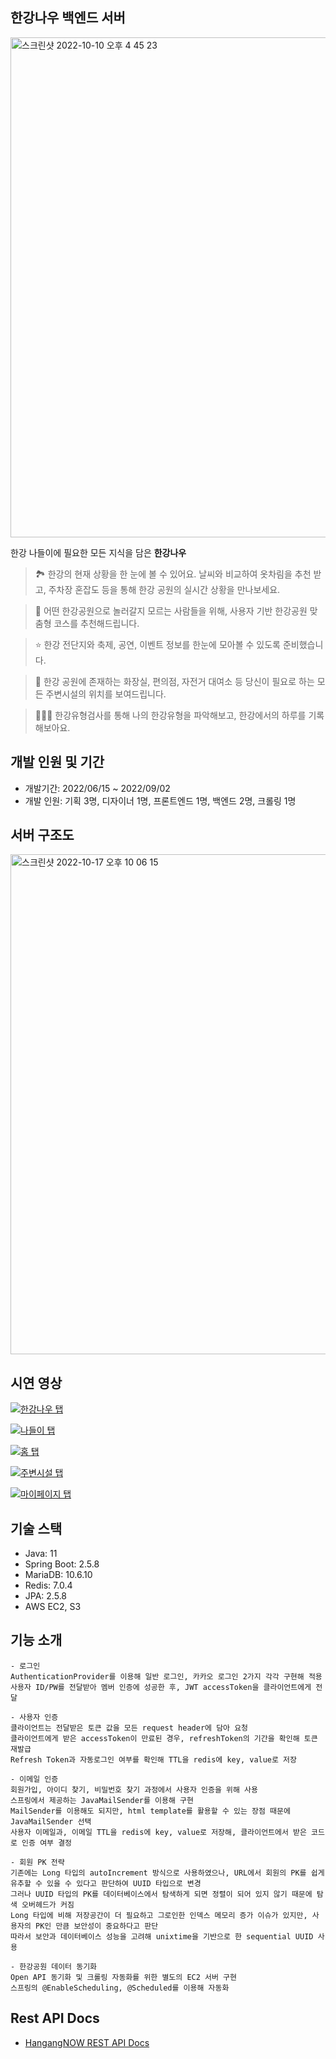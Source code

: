 ## 한강나우 백엔드 서버
<img width="800" alt="스크린샷 2022-10-10 오후 4 45 23" src="https://user-images.githubusercontent.com/68818952/196185488-1dce56f6-7617-40fa-a478-199aacb065d9.png">

한강 나들이에 필요한 모든 지식을 담은 **한강나우**
  
> 🏞 한강의 현재 상황을 한 눈에 볼 수 있어요. 날씨와 비교하여 옷차림을 추천 받고, 주차장 혼잡도 등을 통해 한강 공원의 실시간 상황을 만나보세요.
  
> 🤷 어떤 한강공원으로 놀러갈지 모르는 사람들을 위해, 사용자 기반 한강공원 맞춤형 코스를 추천해드립니다.

> ⭐️ 한강 전단지와 축제, 공연, 이벤트 정보를 한눈에 모아볼 수 있도록 준비했습니다.
  
> 🌇 한강 공원에 존재하는 화장실, 편의점, 자전거 대여소 등 당신이 필요로 하는 모든 주변시설의 위치를 보여드립니다.

> 💁🏻‍♂️ 한강유형검사를 통해 나의 한강유형을 파악해보고, 한강에서의 하루를 기록해보아요.

## 개발 인원 및 기간
* 개발기간: 2022/06/15 ~ 2022/09/02
* 개발 인원: 기획 3명, 디자이너 1명, 프론트엔드 1명, 백엔드 2명, 크롤링 1명


## 서버 구조도
<img width="800" alt="스크린샷 2022-10-17 오후 10 06 15" src="https://user-images.githubusercontent.com/68818952/196185022-15451621-96ce-4a34-a45b-40aacd699f5c.png">



## 시연 영상

[![한강나우 탭](http://img.youtube.com/vi/EoTKRspuEEo/0.jpg)](https://youtu.be/EoTKRspuEEo)


[![나들이 탭](http://img.youtube.com/vi/dEr99z0eS8Y/0.jpg)](https://youtu.be/dEr99z0eS8Y)


[![홈 탭](http://img.youtube.com/vi/0oXQWhXSpQE/0.jpg)](https://youtu.be/0oXQWhXSpQE)


[![주변시설 탭](http://img.youtube.com/vi/AV9CYgyf2ME/0.jpg)](https://youtu.be/AV9CYgyf2ME)


[![마이페이지 탭](http://img.youtube.com/vi/IcvUSecQ45M/0.jpg)](https://youtu.be/IcvUSecQ45M)

## 기술 스택
* Java: 11
* Spring Boot: 2.5.8
* MariaDB: 10.6.10
* Redis: 7.0.4
* JPA: 2.5.8
* AWS EC2, S3


## 기능 소개
```
- 로그인
AuthenticationProvider를 이용해 일반 로그인, 카카오 로그인 2가지 각각 구현해 적용
사용자 ID/PW를 전달받아 멤버 인증에 성공한 후, JWT accessToken을 클라이언트에게 전달
```

```
- 사용자 인증
클라이언트는 전달받은 토큰 값을 모든 request header에 담아 요청
클라이언트에게 받은 accessToken이 만료된 경우, refreshToken의 기간을 확인해 토큰 재발급
Refresh Token과 자동로그인 여부를 확인해 TTL을 redis에 key, value로 저장
```

```
- 이메일 인증
회원가입, 아이디 찾기, 비밀번호 찾기 과정에서 사용자 인증을 위해 사용
스프링에서 제공하는 JavaMailSender를 이용해 구현
MailSender를 이용해도 되지만, html template를 활용할 수 있는 장점 때문에 JavaMailSender 선택
사용자 이메일과, 이메일 TTL을 redis에 key, value로 저장해, 클라이언트에서 받은 코드로 인증 여부 결정
```

```
- 회원 PK 전략
기존에는 Long 타입의 autoIncrement 방식으로 사용하였으나, URL에서 회원의 PK를 쉽게 유추할 수 있을 수 있다고 판단하여 UUID 타입으로 변경
그러나 UUID 타입의 PK를 데이터베이스에서 탐색하게 되면 정렬이 되어 있지 않기 때문에 탐색 오버헤드가 커짐
Long 타입에 비해 저장공간이 더 필요하고 그로인한 인덱스 메모리 증가 이슈가 있지만, 사용자의 PK인 만큼 보안성이 중요하다고 판단
따라서 보안과 데이터베이스 성능을 고려해 unixtime을 기반으로 한 sequential UUID 사용
```

```
- 한강공원 데이터 동기화
Open API 동기화 및 크롤링 자동화를 위한 별도의 EC2 서버 구현
스프링의 @EnableScheduling, @Scheduled를 이용해 자동화
```


## Rest API Docs
* [HangangNOW REST API Docs](http://ec2-13-124-170-69.ap-northeast-2.compute.amazonaws.com:8080/swagger-ui/)

